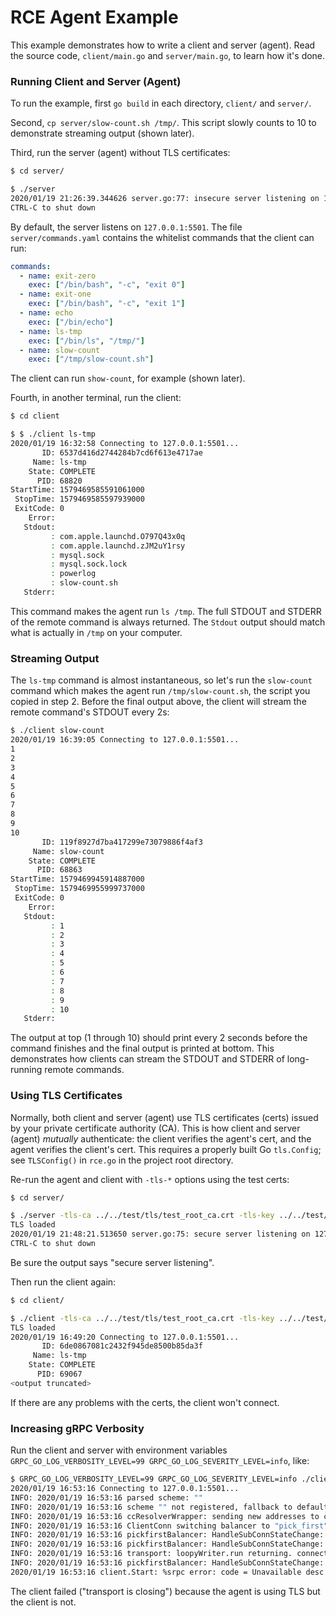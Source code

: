 # RCE Agent Example

This example demonstrates how to write a client and server (agent). Read the source code, `client/main.go` and `server/main.go`, to learn how it's done.

### Running Client and Server (Agent)

To run the example, first `go build` in each directory, `client/` and `server/`.

Second, `cp server/slow-count.sh /tmp/`. This script slowly counts to 10 to demonstrate streaming output (shown later).

Third, run the server (agent) without TLS certificates:

```bash
$ cd server/

$ ./server
2020/01/19 21:26:39.344626 server.go:77: insecure server listening on 127.0.0.1:5501
CTRL-C to shut down
```

By default, the server listens on `127.0.0.1:5501`. The file `server/commands.yaml` contains the whitelist commands that the client can run:

```yaml
commands:
  - name: exit-zero
    exec: ["/bin/bash", "-c", "exit 0"]
  - name: exit-one
    exec: ["/bin/bash", "-c", "exit 1"]
  - name: echo
    exec: ["/bin/echo"]
  - name: ls-tmp
    exec: ["/bin/ls", "/tmp/"]
  - name: slow-count
    exec: ["/tmp/slow-count.sh"]
```

The client can run `show-count`, for example (shown later).

Fourth, in another terminal, run the client:

```bash
$ cd client

$ $ ./client ls-tmp
2020/01/19 16:32:58 Connecting to 127.0.0.1:5501...
       ID: 6537d416d2744284b7cd6f613e4717ae
     Name: ls-tmp
    State: COMPLETE
      PID: 68820
StartTime: 1579469585591061000
 StopTime: 1579469585597939000
 ExitCode: 0
    Error: 
   Stdout: 
         : com.apple.launchd.O797Q43x0q
         : com.apple.launchd.zJM2uY1rsy
         : mysql.sock
         : mysql.sock.lock
         : powerlog
         : slow-count.sh
   Stderr: 
```

This command makes the agent run `ls /tmp`. The full STDOUT and STDERR of the remote command is always returned. The `Stdout` output should match what is actually in `/tmp` on your computer.

### Streaming Output

The `ls-tmp` command is almost instantaneous, so let's run the `slow-count` command which makes the agent run `/tmp/slow-count.sh`, the script you copied in step 2. Before the final output above, the client will stream the remote command's STDOUT every 2s:

```bash
$ ./client slow-count
2020/01/19 16:39:05 Connecting to 127.0.0.1:5501...
1
2
3
4
5
6
7
8
9
10
       ID: 119f8927d7ba417299e73079886f4af3
     Name: slow-count
    State: COMPLETE
      PID: 68863
StartTime: 1579469945914887000
 StopTime: 1579469955999737000
 ExitCode: 0
    Error:
   Stdout:
         : 1
         : 2
         : 3
         : 4
         : 5
         : 6
         : 7
         : 8
         : 9
         : 10
   Stderr:
```

The output at top (1 through 10) should print every 2 seconds before the command finishes and the final output is printed at bottom. This demonstrates how clients can stream the STDOUT and STDERR of long-running remote commands.

### Using TLS Certificates

Normally, both client and server (agent) use TLS certificates (certs) issued by your private certificate authority (CA). This is how client and server (agent) _mutually_ authenticate: the client verifies the agent's cert, and the agent verifies the client's cert. This requires a properly built Go `tls.Config`; see `TLSConfig()` in `rce.go` in the project root directory.

Re-run the agent and client with `-tls-*` options using the test certs:

```bash
$ cd server/

$ ./server -tls-ca ../../test/tls/test_root_ca.crt -tls-key ../../test/tls/test_server.key -tls-cert ../../test/tls/test_server.crt
TLS loaded
2020/01/19 21:48:21.513650 server.go:75: secure server listening on 127.0.0.1:5501
CTRL-C to shut down
```

Be sure the output says "secure server listening".

Then run the client again:

```bash
$ cd client/

$ ./client -tls-ca ../../test/tls/test_root_ca.crt -tls-key ../../test/tls/test_client.key -tls-cert ../../test/tls/test_client.crt ls-tmp
TLS loaded
2020/01/19 16:49:20 Connecting to 127.0.0.1:5501...
       ID: 6de0867081c2432f945de8500b85da3f
     Name: ls-tmp
    State: COMPLETE
      PID: 69067
<output truncated>
```

If there are any problems with the certs, the client won't connect.

### Increasing gRPC Verbosity

Run the client and server with environment variables `GRPC_GO_LOG_VERBOSITY_LEVEL=99 GRPC_GO_LOG_SEVERITY_LEVEL=info`, like:

```bash
$ GRPC_GO_LOG_VERBOSITY_LEVEL=99 GRPC_GO_LOG_SEVERITY_LEVEL=info ./client ls-tmp
2020/01/19 16:53:16 Connecting to 127.0.0.1:5501...
INFO: 2020/01/19 16:53:16 parsed scheme: ""
INFO: 2020/01/19 16:53:16 scheme "" not registered, fallback to default scheme
INFO: 2020/01/19 16:53:16 ccResolverWrapper: sending new addresses to cc: [{127.0.0.1:5501 0  <nil>}]
INFO: 2020/01/19 16:53:16 ClientConn switching balancer to "pick_first"
INFO: 2020/01/19 16:53:16 pickfirstBalancer: HandleSubConnStateChange: 0xc00009d440, CONNECTING
INFO: 2020/01/19 16:53:16 pickfirstBalancer: HandleSubConnStateChange: 0xc00009d440, READY
INFO: 2020/01/19 16:53:16 transport: loopyWriter.run returning. connection error: desc = "transport is closing"
INFO: 2020/01/19 16:53:16 pickfirstBalancer: HandleSubConnStateChange: 0xc00009d440, TRANSIENT_FAILURE
2020/01/19 16:53:16 client.Start: %srpc error: code = Unavailable desc = transport is closing
```

The client failed ("transport is closing") because the agent is using TLS but the client is not.
